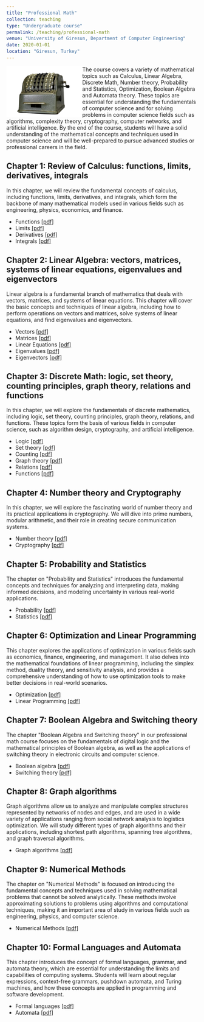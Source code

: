 ```yaml
---
title: "Professional Math"
collection: teaching
type: "Undergraduate course"
permalink: /teaching/professional-math
venue: "University of Giresun, Department of Computer Engineering"
date: 2020-01-01
location: "Giresun, Turkey"
---
```


<img align="left" width="200" alt="math" src="/images/teaching/professional-math-course.png"> The course covers a variety of mathematical topics such as Calculus, Linear Algebra, Discrete Math, Number theory, Probability and Statistics, Optimization, Boolean Algebra and Automata theory. These topics are essential for understanding the fundamentals of computer science and for solving problems in computer science fields such as algorithms, complexity theory, cryptography, computer networks, and artificial intelligence. By the end of the course, students will have a solid understanding of the mathematical concepts and techniques used in computer science and will be well-prepared to pursue advanced studies or professional careers in the field.

Chapter 1: Review of Calculus: functions, limits, derivatives, integrals
-----

In this chapter, we will review the fundamental concepts of calculus, including functions, limits, derivatives, and integrals, which form the backbone of many mathematical models used in various fields such as engineering, physics, economics, and finance.

* Functions <a href="../files/pro_math/1_functions.pdf">[pdf]</a>
* Limits <a href="../files/pro_math/1_limits.pdf">[pdf]</a>
* Derivatives <a href="../files/pro_math/1_derivatives.pdf">[pdf]</a>
* Integrals <a href="../files/pro_math/1_integrals.pdf">[pdf]</a>

Chapter 2: Linear Algebra: vectors, matrices, systems of linear equations, eigenvalues and eigenvectors
-----

Linear algebra is a fundamental branch of mathematics that deals with vectors, matrices, and systems of linear equations. This chapter will cover the basic concepts and techniques of linear algebra, including how to perform operations on vectors and matrices, solve systems of linear equations, and find eigenvalues and eigenvectors.

* Vectors <a href="../files/pro_math/1_limits.pdf">[pdf]</a>
* Matrices <a href="../files/pro_math/1_limits.pdf">[pdf]</a>
* Linear Equations <a href="../files/pro_math/1_limits.pdf">[pdf]</a>
* Eigenvalues <a href="../files/pro_math/1_limits.pdf">[pdf]</a>
* Eigenvectors <a href="../files/pro_math/1_limits.pdf">[pdf]</a>

Chapter 3: Discrete Math: logic, set theory, counting principles, graph theory, relations and functions
-----

In this chapter, we will explore the fundamentals of discrete mathematics, including logic, set theory, counting principles, graph theory, relations, and functions. These topics form the basis of various fields in computer science, such as algorithm design, cryptography, and artificial intelligence.

* Logic <a href="../files/pro_math/3_logic.pdf">[pdf]</a>
* Set theory <a href="../files/pro_math/1_limits.pdf">[pdf]</a>
* Counting <a href="../files/pro_math/1_limits.pdf">[pdf]</a>
* Graph theory <a href="../files/pro_math/1_limits.pdf">[pdf]</a>
* Relations <a href="../files/pro_math/1_limits.pdf">[pdf]</a>
* Functions <a href="../files/pro_math/1_limits.pdf">[pdf]</a>

Chapter 4: Number theory and Cryptography
-----

In this chapter, we will explore the fascinating world of number theory and its practical applications in cryptography. We will dive into prime numbers, modular arithmetic, and their role in creating secure communication systems.

* Number theory <a href="../files/pro_math/1_limits.pdf">[pdf]</a>
* Cryptography <a href="../files/pro_math/1_limits.pdf">[pdf]</a>

Chapter 5: Probability and Statistics
-----

The chapter on "Probability and Statistics" introduces the fundamental concepts and techniques for analyzing and interpreting data, making informed decisions, and modeling uncertainty in various real-world applications.

* Probability <a href="../files/pro_math/1_limits.pdf">[pdf]</a>
* Statistics <a href="../files/pro_math/1_limits.pdf">[pdf]</a>

Chapter 6: Optimization and Linear Programming
-----

This chapter explores the applications of optimization in various fields such as economics, finance, engineering, and management. It also delves into the mathematical foundations of linear programming, including the simplex method, duality theory, and sensitivity analysis, and provides a comprehensive understanding of how to use optimization tools to make better decisions in real-world scenarios.

* Optimization <a href="../files/pro_math/1_limits.pdf">[pdf]</a>
* Linear Programming <a href="../files/pro_math/1_limits.pdf">[pdf]</a>

Chapter 7: Boolean Algebra and Switching theory
-----

The chapter "Boolean Algebra and Switching theory" in our professional math course focuses on the fundamentals of digital logic and the mathematical principles of Boolean algebra, as well as the applications of switching theory in electronic circuits and computer science.

* Boolean algebra <a href="../files/pro_math/1_limits.pdf">[pdf]</a>
* Switching theory <a href="../files/pro_math/1_limits.pdf">[pdf]</a>

Chapter 8: Graph algorithms
-----

Graph algorithms allow us to analyze and manipulate complex structures represented by networks of nodes and edges, and are used in a wide variety of applications ranging from social network analysis to logistics optimization. We will study different types of graph algorithms and their applications, including shortest path algorithms, spanning tree algorithms, and graph traversal algorithms.

* Graph algorithms <a href="../files/pro_math/1_limits.pdf">[pdf]</a>

Chapter 9: Numerical Methods
-----

The chapter on "Numerical Methods" is focused on introducing the fundamental concepts and techniques used in solving mathematical problems that cannot be solved analytically. These methods involve approximating solutions to problems using algorithms and computational techniques, making it an important area of study in various fields such as engineering, physics, and computer science.

* Numerical Methods <a href="../files/pro_math/1_limits.pdf">[pdf]</a>

Chapter 10: Formal Languages and Automata
-----

This chapter introduces the concept of formal languages, grammar, and automata theory, which are essential for understanding the limits and capabilities of computing systems. Students will learn about regular expressions, context-free grammars, pushdown automata, and Turing machines, and how these concepts are applied in programming and software development.

* Formal languages <a href="../files/pro_math/1_limits.pdf">[pdf]</a>
* Automata <a href="../files/pro_math/1_limits.pdf">[pdf]</a>
